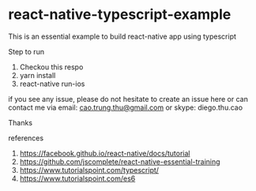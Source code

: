 # react-native-typescript-example
This is an essential example to build react-native app using typescript

Step to run
1. Checkou this respo
2. yarn install
3. react-native run-ios

if you see any issue, please do not hesitate to create an issue here or can contact me via email: cao.trung.thu@gmail.com or skype: diego.thu.cao

Thanks

references
1. https://facebook.github.io/react-native/docs/tutorial
2. https://github.com/jscomplete/react-native-essential-training
3. https://www.tutorialspoint.com/typescript/
4. https://www.tutorialspoint.com/es6
